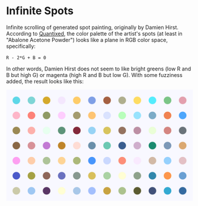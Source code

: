 # Infinite Spots

Infinite scrolling of generated spot painting, originally by Damien Hirst. According to [Quantixed](http://quantixed.org/2018/03/26/paintballs-coming-home-generating-damien-hirst-spot-paintings/), the color palette of the artist's spots (at least in "Abalone Acetone Powder") looks like a plane in RGB color space, specifically:

```
R - 2*G + B = 0
```

In other words, Damien Hirst does not seem to like bright greens (low R and B but high G) or magenta (high R and B but low G). With some fuzziness added, the result looks like this:

![Screenshot](thumbnail.png)
